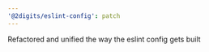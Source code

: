 ```yaml
---
'@2digits/eslint-config': patch
---
```


Refactored and unified the way the eslint config gets built
